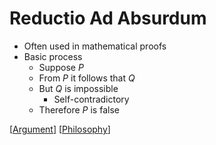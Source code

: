 # Reductio Ad Absurdum

- Often used in mathematical proofs
- Basic process
  - Suppose $P$
  - From $P$ it follows that $Q$
  - But $Q$ is impossible
    - Self-contradictory
  - Therefore $P$ is false

[[Argument]] [[Philosophy]]

[//begin]: # "Autogenerated link references for markdown compatibility"
[argument]: argument "Arguments"
[philosophy]: philosophy "Philosophy"
[//end]: # "Autogenerated link references"